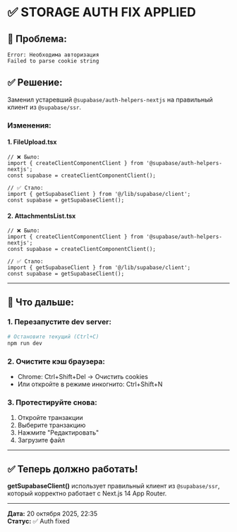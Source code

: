 # ✅ STORAGE AUTH FIX APPLIED

## 🔧 Проблема:
```
Error: Необходима авторизация
Failed to parse cookie string
```

## ✅ Решение:

Заменил устаревший `@supabase/auth-helpers-nextjs` на правильный клиент из `@supabase/ssr`.

### Изменения:

#### 1. FileUpload.tsx
```tsx
// ❌ Было:
import { createClientComponentClient } from '@supabase/auth-helpers-nextjs';
const supabase = createClientComponentClient();

// ✅ Стало:
import { getSupabaseClient } from '@/lib/supabase/client';
const supabase = getSupabaseClient();
```

#### 2. AttachmentsList.tsx
```tsx
// ❌ Было:
import { createClientComponentClient } from '@supabase/auth-helpers-nextjs';
const supabase = createClientComponentClient();

// ✅ Стало:
import { getSupabaseClient } from '@/lib/supabase/client';
const supabase = getSupabaseClient();
```

---

## 🚀 Что дальше:

### 1. Перезапустите dev server:
```bash
# Остановите текущий (Ctrl+C)
npm run dev
```

### 2. Очистите кэш браузера:
- Chrome: Ctrl+Shift+Del → Очистить cookies
- Или откройте в режиме инкогнито: Ctrl+Shift+N

### 3. Протестируйте снова:
1. Откройте транзакции
2. Выберите транзакцию
3. Нажмите "Редактировать"
4. Загрузите файл

---

## ✅ Теперь должно работать!

**getSupabaseClient()** использует правильный клиент из `@supabase/ssr`, который корректно работает с Next.js 14 App Router.

---

**Дата:** 20 октября 2025, 22:35  
**Статус:** ✅ Auth fixed
